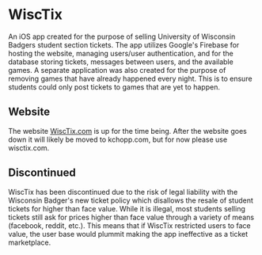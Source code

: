 # WiscTix

An iOS app created for the purpose of selling University of Wisconsin Badgers student section tickets.
The app utilizes Google's Firebase for hosting the website, managing users/user authentication, and for the database storing tickets, messages between users, and the available games. 
A separate application was also created for the purpose of removing games that have already happened every night. This is to ensure students could only post tickets to games that are yet to happen.

## Website
The website [WiscTix.com](https://wisctix.com) is up for the time being. After the website goes down it will likely be moved to kchopp.com, but for now please use wisctix.com.

## Discontinued
WiscTix has been discontinued due to the risk of legal liability with the Wisconsin Badger's new ticket policy which disallows the resale of student tickets for higher than face value.
While it is illegal, most students selling tickets still ask for prices higher than face value through a variety of means (facebook, reddit, etc.). This means that if WiscTix restricted users to face value, the user base would plummit making the app ineffective as a ticket marketplace. 
